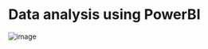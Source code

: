 # Data analysis using PowerBI

![image](https://github.com/Shammaashraf45/PowerBI-Projects/assets/139672968/a1dfe3dc-fd51-4559-adf1-5f77e45fe2f1)


